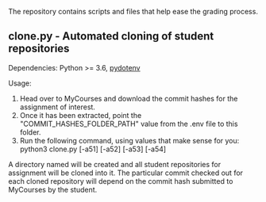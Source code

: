 The repository contains scripts and files that help ease the grading process.

## clone.py - Automated cloning of student repositories

Dependencies: Python >= 3.6, [pydotenv](https://pypi.org/project/pydotenv/)

Usage:
1) Head over to MyCourses and download the commit hashes for the assignment
   of interest.
2) Once it has been extracted, point the "COMMIT_HASHES_FOLDER_PATH" value
   from the .env file to this folder.
3) Run the following command, using values that make sense for you: python3 clone.py <assignment name> [-a51] [-a52] [-a53] [-a54]

A directory named <assignment name> will be created and all student
repositories for assignment <assignment name> will be cloned into it.
The particular commit checked out for each cloned repository will depend on
the commit hash submitted to MyCourses by the student.
